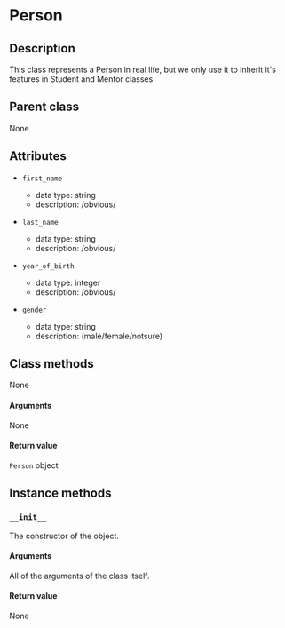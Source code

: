 # Person

## Description
This class represents a Person in real life, but we only use it to inherit it's features in Student and Mentor classes

## Parent class
None

## Attributes

* ```first_name```
  * data type: string
  * description: /obvious/


* ```last_name```
  * data type: string
  * description: /obvious/


* ```year_of_birth```
  * data type: integer
  * description: /obvious/


* ```gender```
  * data type: string
  * description: (male/female/notsure)


## Class methods
None

#### Arguments
None

#### Return value

```Person``` object

## Instance methods

### ```__init__```
The constructor of the object.

#### Arguments

All of the arguments of the class itself.

#### Return value
None
